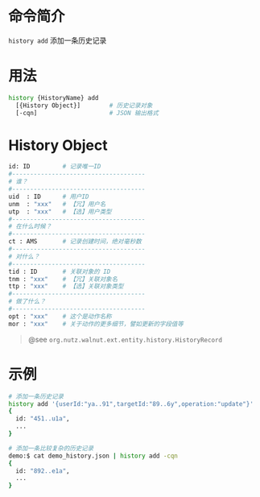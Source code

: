 命令简介
======= 

`history add` 添加一条历史记录

用法
=======

```bash
history {HistoryName} add
  [{History Object}]        # 历史记录对象
  [-cqn]                    # JSON 输出格式
```

History Object
=======

```bash
id: ID         # 记录唯一ID
#-------------------------------------
# 谁？
#-------------------------------------
uid  : ID      # 用户ID
unm  : "xxx"   # 【冗】用户名
utp  : "xxx"   # 【选】用户类型
#-------------------------------------
# 在什么时候？
#-------------------------------------
ct : AMS       # 记录创建时间，绝对毫秒数
#-------------------------------------
# 对什么？
#-------------------------------------
tid : ID       # 关联对象的 ID
tnm : "xxx"    # 【冗】关联对象名
ttp : "xxx"    # 【选】关联对象类型
#-------------------------------------
# 做了什么？
#-------------------------------------
opt : "xxx"    # 这个是动作名称
mor : "xxx"    # 关于动作的更多细节，譬如更新的字段值等
```

> @see `org.nutz.walnut.ext.entity.history.HistoryRecord`


示例
=======

```bash
# 添加一条历史记录
history add '{userId:"ya..91",targetId:"89..6y",operation:"update"}'
{
  id: "451..u1a",
  ...
}

# 添加一条比较复杂的历史记录
demo:$ cat demo_history.json | history add -cqn
{
  id: "892..e1a",
  ...
}
```
